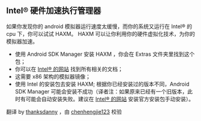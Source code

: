 ## Intel® 硬件加速执行管理器

如果你发现你的 android 模拟器运行速度太缓慢，而你的系统又运行在 Intel® 的 cpu 下，你可以试试 HAXM。 HAXM 可以让你利用你的硬件虚拟化技术，为你的模拟器加速。

* 使用 Android SDK Manager 安装 HAXM ，你会在 Extras 文件夹里找到这个包；
* 你可以在 [Intel® 的网站][1] 找到所有相关的文档；
* 这需要 x86 架构的模拟器镜像；
* 使用 Intel 的安装包去安装 HAXM; 根据你已经安装过的版本不同，Android SDK Manager 可能会安装不成功（译者注：如果原来已经有一个旧版本，此时有可能会自动安装失败。建议在 [Intel® 的网站][1] 安装官方安装包手动安装）。

[1]: https://software.intel.com/en-us/articles/intel-hardware-accelerated-execution-manager-intel-haxm


翻译 by [thanksdanny](https://github.com/thanksdanny) ，由 [chenhengjie123](https://github.com/chenhengjie123) 校验
